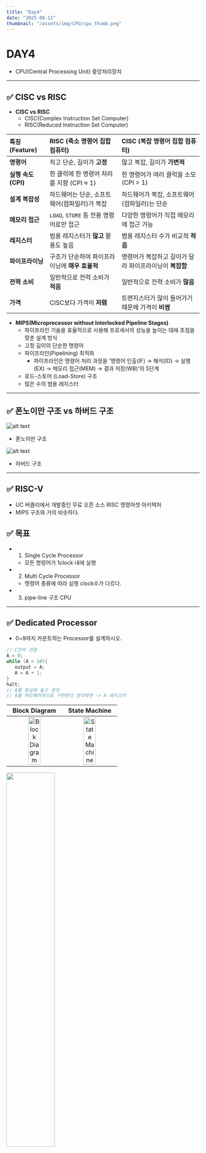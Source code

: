 ```yaml
---
title: "Day4"
date: "2025-08-11"
thumbnail: "/assets/img/CPU/cpu_thumb.png"
---
```


# DAY4
- CPU(Central Processing Unit) 중앙처리장치
---

## ✅ CISC vs RISC

- **CISC vs RISC**
   - CISC(Complex Instruction Set Computer)
   - RISC(Reduced Instruction Set Computer)

| 특징 (Feature) | RISC (축소 명령어 집합 컴퓨터) | CISC (복잡 명령어 집합 컴퓨터) |
| :--- | :--- | :--- |
| **명령어** | 적고 단순, 길이가 **고정** | 많고 복잡, 길이가 **가변적** |
| **실행 속도 (CPI)** | 한 클럭에 한 명령어 처리를 지향 (CPI ≈ 1) | 한 명령어가 여러 클럭을 소모 (CPI > 1) |
| **설계 복잡성** | 하드웨어는 단순, 소프트웨어(컴파일러)가 복잡 | 하드웨어가 복잡, 소프트웨어(컴파일러)는 단순 |
| **메모리 접근** | `LOAD`, `STORE` 등 전용 명령어로만 접근 | 다양한 명령어가 직접 메모리에 접근 가능 |
| **레지스터** | 범용 레지스터가 **많고** 활용도 높음 | 범용 레지스터 수가 비교적 **적음** |
| **파이프라이닝** | 구조가 단순하여 파이프라이닝에 **매우 효율적** | 명령어가 복잡하고 길이가 달라 파이프라이닝이 **복잡함** |
| **전력 소비** | 일반적으로 전력 소비가 **적음** | 일반적으로 전력 소비가 **많음** |
| **가격** | CISC보다 가격이 **저렴** | 트랜지스터가 많이 들어가기 때문에 가격이 **비쌈** |

- **MIPS(Microprocessor without Interlocked Pipeline Stages)**
   - 파이프라인 기술을 효율적으로 사용해 프로세서의 성능을 높이는 데에 초점을 맞춘 설계 방식
   - 고정 길이의 단순한 명령어
   - 파이프라인(Pipelining) 최적화
      - 파이프라인은 명령어 처리 과정을 '명령어 인출(IF) → 해석(ID) → 실행(EX) → 메모리 접근(MEM) → 결과 저장(WB)'의 5단계   
   - 로드-스토어 (Load-Store) 구조
   - 많은 수의 범용 레지스터

---

## ✅ 폰노이만 구조 vs 하버드 구조

![alt text](../../../../assets/img/CPU/von.png)

- 폰노이만 구조


![alt text](../../../../assets/img/CPU/har.png)

- 하버드 구조 

---

## ✅ RISC-V

- UC 버클리에서 개발중인 무료 오픈 소스 RISC 명령어셋 아키텍처
- MIPS 구조와 거의 비슷하다.

## ✅ 목표

- 1. Single Cycle Processor
  - 모든 명령어가 1clock 내에 실행 
- 2. Multi Cycle Processor
  - 명령어 종류에 따라 실행 clock수가 다르다.
- 3. pipe-line 구조 CPU

---

## ✅ Dedicated Processor

- 0~9까지 카운트하는 Processor를 설계하시오. 

```c
// C언어 관점
A = 0;
while (A < 10){
   output = A;
   A = A + 1;
}
halt;
// A를 중심에 놓고 생각
// A를 하드웨어적으로 구현한다 생각하면 -> A 레지스터
```

| Block Diagram | State Machine |
| :---: | :---: |
| <img src="/assets/img/CPU/dedicnt2.png" alt="Block Diagram" style="width:50%; object-fit:contain;"> | <img src="/assets/img/CPU/dedicnt.png" alt="State Machine" style="width:50%; object-fit:contain;"> |

<img src="/assets/img/CPU/deditop.png" style="width:50%; object-fit:contain;">

- 0~10까지 누적으로 더하는 Dedicated Processor를 설계하시오.

#### **C 구현**

```c
// C언어 관점
A = 0;
SUM = 0;
while (A < 11){
   SUM = SUM + A;
   A = A + 1;
   output = SUM;
}
halt;
```

  - DataPath 구조 설계
  - C언어의 순서를 ASM chart로 만들어서 Control Unit 설계
  - top 
  - 코드, 시뮬레이션, fnd 숫자 출력, 동작영상

### **코드**
#### DedicatedProcessor_Adder.sv

```sv
module DedicatedProcessor_Adder(
    input  logic        clk,
    input  logic        reset,
    output logic [ 3:0] fndCom,
    output logic [ 7:0] fndFont
    );

    logic ASrcMuxsel, AdderSrcMuxsel, AEn, ALt11;
    logic [7:0] OutData;
    logic [$clog2(10_000_000)-1:0] div_counter;
    logic clk_10hz;

    always_ff @(posedge clk or posedge reset) begin
        if(reset) begin
            div_counter <= 0;
            clk_10hz <= 0;
        end
        else begin
            if(div_counter == 10_000_000 - 1) begin
                div_counter <= 0;
                clk_10hz <= 1;
            end
            else begin
                div_counter <= div_counter + 1;
                clk_10hz <= 0;
            end
        end
    end

    DataPath U_DataPath (
        .clk(clk_10hz),
        .*
    );

    ControlUnit U_ControlUnit (
        .clk(clk_10hz),
        .*
    );

    fndController U_fndController (
        .clk     (clk),
        .reset   (reset),
        .number  (OutData),        //14bit
        .fndCom  (fndCom),
        .fndFont (fndFont)
    );

    endmodule
```

---

#### DataPath.sv

```sv
module DataPath(
        input  logic       clk,
        input  logic       reset,
        input  logic       ASrcMuxsel,
        input  logic       AEn,
        input  logic       AdderSrcMuxsel,
        output logic       ALt11,
        output logic [7:0] OutData
    );

    logic [7:0] AdderResult, ASrcMuxOut, SUMRegOut, ARegOut, SUMSrcMuxOut, A_SUM_Result;

    mux_2X1 U_MUX_A(
        .sel    (ASrcMuxsel),
        .x0     (8'b0), 
        .x1     (AdderResult),
        .y      (ASrcMuxOut)
    );

    mux_2X1 U_Mux_SUM (
        .sel    (ASrcMuxsel),
        .x0     (8'b0),
        .x1     (A_SUM_Result),
        .y      (SUMSrcMuxOut)
    );

    register U_A_REG (
        .clk    (clk),
        .reset  (reset),
        .en     (AEn),
        .d      (ASrcMuxOut),
        .q      (ARegOut)
    );

    register U_SUM_REG (
        .clk    (clk),
        .reset  (reset),
        .en     (AEn),
        .d      (SUMSrcMuxOut),
        .q      (SUMRegOut)
    );

    comparator U_ALt11 (
        .a      (ARegOut),
        .b      (8'd11),
        .lt     (ALt11)
    );

    adder U_Adder_A (
        .a      (ARegOut),
        .b      (8'b1),
        .sum    (AdderResult)
    );

    adder U_Adder_SUM (
        .a      (AdderResult),
        .b      (SUMRegOut),
        .sum    (A_SUM_Result)
    );

    register U_OUT_REG (
        .clk    (clk),
        .reset  (reset),
        .en     (AdderSrcMuxsel),
        .d      (SUMRegOut),
        .q      (OutData)
    );
    
    endmodule
```

---

#### ControlUnit.sv

```sv
module ControlUnit(
    input  logic clk,
    input  logic reset,
    input  logic ALt11,
    output logic ASrcMuxsel,
    output logic AEn,
    output logic AdderSrcMuxsel   
    );

    typedef enum {
        S0,
        S1, 
        S2, 
        S3, 
        S4
    } state_e;

    state_e state, next_state;

    always_ff @(posedge clk or posedge reset) begin
        if(reset) begin
            state <= S0;
        end
        else begin
            state <= next_state;
        end
    end

    always_comb begin
        ASrcMuxsel      = 1'b0;
        AEn             = 1'b0;
        AdderSrcMuxsel  = 1'b0;
        next_state      = state;
        case (state)
            S0: begin
                ASrcMuxsel      = 1'b0;
                AEn             = 1'b1;
                AdderSrcMuxsel  = 1'b0;
                next_state      = S1;
            end
            S1: begin
                ASrcMuxsel      = 1'b1;
                AEn             = 1'b0;
                AdderSrcMuxsel  = 1'b0;
                if (ALt11)   next_state = S2;
                else         next_state = S4;
            end 
            S2: begin
                ASrcMuxsel      = 1'b1;
                AEn             = 1'b0;
                AdderSrcMuxsel  = 1'b1;
                next_state      = S3;
            end 
            S3: begin
                ASrcMuxsel      = 1'b1;
                AEn             = 1'b1;
                AdderSrcMuxsel  = 1'b0;
                next_state      = S1;
            end 
            S4: begin
                ASrcMuxsel      = 1'b1;
                AEn             = 1'b0;
                AdderSrcMuxsel  = 1'b0;
                next_state      = S4;
            end
        endcase
    end

    endmodule
```

---

#### TestBench
```sv
`timescale 1ns / 1ps

module tb_DedicatedProcessor_Adder ();

    logic       clk;
    logic       reset;
    logic [3:0] fndCom;
    logic [7:0] fndFont;
    
    DedicatedProcessor_Adder U_DedicatedProcessor_Adder (.*);

    always #5 clk = ~clk;

    initial begin
        clk = 0;
        reset = 1;
        #10;
        reset = 0;
    end
    
endmodule
```

### **시뮬레이션**
<img src="/assets/img/CPU/dediaddersim.png" style="width:50%; object-fit:contain;">
